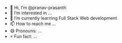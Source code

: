- 👋 Hi, I’m @pranav-prasanth
- 👀 I’m interested in ...
- 🌱 I’m currently learning Full Stack Web development
- 📫 How to reach me ...
- 😄 Pronouns: ...
- ⚡ Fun fact: ...

<!---
pranav-prasanth/pranav-prasanth is a ✨ special ✨ repository because its `README.md` (this file) appears on your GitHub profile.
You can click the Preview link to take a look at your changes.
--->
